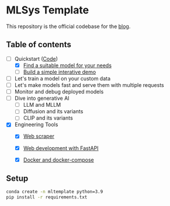 # MLSys Template
This repository is the official codebase for the [blog](https://jason-cs18.github.io/ml-engineering/ml_engineer.html).

## Table of contents
- [ ] Quickstart ([Code]())
    - [x] [Find a suitable model for your needs](https://jason-cs18.github.io/ml-engineering/model_selection.html)
    - [ ] [Build a simple interative demo](https://jason-cs18.github.io/ml-engineering/web_demo.html)
- [ ] Let's train a model on your custom data
- [ ] Let's make models fast and serve them with multiple requests
- [ ] Monitor and debug deployed models
- [ ] Dive into generative AI
    - [ ] LLM and MLLM
    - [ ] Diffusion and its variants
    - [ ] CLIP and its variants
- [x] Engineering Tools
    - [x] [Web scraper](https://jason-cs18.github.io/ml-engineering/web_scraper.html)
    - [x] [Web development with FastAPI](https://jason-cs18.github.io/ml-engineering/fastapi.html)
    - [x] [Docker and docker-compose](https://jason-cs18.github.io/ml-engineering/docker.html)


## Setup
```bash
conda create -n mltemplate python=3.9
pip install -r requirements.txt
```